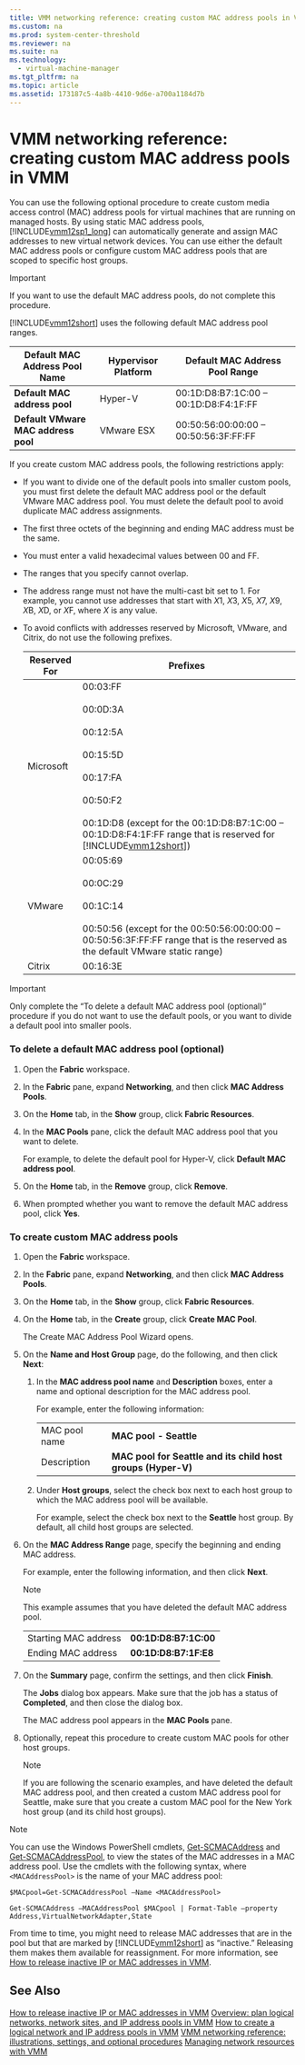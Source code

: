 ```yaml
---
title: VMM networking reference: creating custom MAC address pools in VMM
ms.custom: na
ms.prod: system-center-threshold
ms.reviewer: na
ms.suite: na
ms.technology: 
  - virtual-machine-manager
ms.tgt_pltfrm: na
ms.topic: article
ms.assetid: 173187c5-4a8b-4410-9d6e-a700a1184d7b
---
```

# VMM networking reference: creating custom MAC address pools in VMM
You can use the following optional procedure to create custom media access control \(MAC\) address pools for virtual machines that are running on managed hosts. By using static MAC address pools, [!INCLUDE[vmm12sp1_long](Token/vmm12sp1_long_md.md)] can automatically generate and assign MAC addresses to new virtual network devices. You can use either the default MAC address pools or configure custom MAC address pools that are scoped to specific host groups.

> [!IMPORTANT]
> If you want to use the default MAC address pools, do not complete this procedure.

[!INCLUDE[vmm12short](Token/vmm12short_md.md)] uses the following default MAC address pool ranges.

|Default MAC Address Pool Name|Hypervisor Platform|Default MAC Address Pool Range|
|---------------------------------|-----------------------|----------------------------------|
|**Default MAC address pool**|Hyper\-V|00:1D:D8:B7:1C:00 – 00:1D:D8:F4:1F:FF|
|**Default VMware MAC address pool**|VMware ESX|00:50:56:00:00:00 – 00:50:56:3F:FF:FF|

If you create custom MAC address pools, the following restrictions apply:

-   If you want to divide one of the default pools into smaller custom pools, you must first delete the default MAC address pool or the default VMware MAC address pool. You must delete the default pool to avoid duplicate MAC address assignments.

-   The first three octets of the beginning and ending MAC address must be the same.

-   You must enter a valid hexadecimal values between 00 and FF.

-   The ranges that you specify cannot overlap.

-   The address range must not have the multi\-cast bit set to 1. For example, you cannot use addresses that start with *X*1, *X*3, *X*5, *X*7, *X*9, *X*B, *X*D, or *X*F, where *X* is any value.

-   To avoid conflicts with addresses reserved by Microsoft, VMware, and Citrix, do not use the following prefixes.

    |Reserved For|Prefixes|
    |----------------|------------|
    |Microsoft|00:03:FF<br /><br />00:0D:3A<br /><br />00:12:5A<br /><br />00:15:5D<br /><br />00:17:FA<br /><br />00:50:F2<br /><br />00:1D:D8 \(except for the 00:1D:D8:B7:1C:00 – 00:1D:D8:F4:1F:FF range that is reserved for [!INCLUDE[vmm12short](Token/vmm12short_md.md)]\)|
    |VMware|00:05:69<br /><br />00:0C:29<br /><br />00:1C:14<br /><br />00:50:56 \(except for the 00:50:56:00:00:00 – 00:50:56:3F:FF:FF range that is the reserved as the default VMware static range\)|
    |Citrix|00:16:3E|

> [!IMPORTANT]
> Only complete the “To delete a default MAC address pool \(optional\)” procedure if you do not want to use the default pools, or you want to divide a default pool into smaller pools.

### To delete a default MAC address pool \(optional\)

1.  Open the **Fabric** workspace.

2.  In the **Fabric** pane, expand **Networking**, and then click **MAC Address Pools**.

3.  On the **Home** tab, in the **Show** group, click **Fabric Resources**.

4.  In the **MAC Pools** pane, click the default MAC address pool that you want to delete.

    For example, to delete the default pool for Hyper\-V, click **Default MAC address pool**.

5.  On the **Home** tab, in the **Remove** group, click **Remove**.

6.  When prompted whether you want to remove the default MAC address pool, click **Yes**.

### To create custom MAC address pools

1.  Open the **Fabric** workspace.

2.  In the **Fabric** pane, expand **Networking**, and then click **MAC Address Pools**.

3.  On the **Home** tab, in the **Show** group, click **Fabric Resources**.

4.  On the **Home** tab, in the **Create** group, click **Create MAC Pool**.

    The Create MAC Address Pool Wizard opens.

5.  On the **Name and Host Group** page, do the following, and then click **Next**:

    1.  In the **MAC address pool name** and **Description** boxes, enter a name and optional description for the MAC address pool.

        For example, enter the following information:

        |||
        |-|-|
        |MAC pool name|**MAC pool \- Seattle**|
        |Description|**MAC pool for Seattle and its child host groups \(Hyper\-V\)**|

    2.  Under **Host groups**, select the check box next to each host group to which the MAC address pool will be available.

        For example, select the check box next to the **Seattle** host group. By default, all child host groups are selected.

6.  On the **MAC Address Range** page, specify the beginning and ending MAC address.

    For example, enter the following information, and then click **Next**.

    > [!NOTE]
    > This example assumes that you have deleted the default MAC address pool.

    |||
    |-|-|
    |Starting MAC address|**00:1D:D8:B7:1C:00**|
    |Ending MAC address|**00:1D:D8:B7:1F:E8**|

7.  On the **Summary** page, confirm the settings, and then click **Finish**.

    The **Jobs** dialog box appears. Make sure that the job has a status of **Completed**, and then close the dialog box.

    The MAC address pool appears in the **MAC Pools** pane.

8.  Optionally, repeat this procedure to create custom MAC pools for other host groups.

    > [!NOTE]
    > If you are following the scenario examples, and have deleted the default MAC address pool, and then created a custom MAC address pool for Seattle, make sure that you create a custom MAC pool for the New York host group \(and its child host groups\).

> [!NOTE]
> You can use the Windows PowerShell cmdlets, [Get-SCMACAddress](http://technet.microsoft.com/library/jj613233.aspx) and [Get-SCMACAddressPool](http://technet.microsoft.com/library/jj654398.aspx), to view the states of the MAC addresses in a MAC address pool. Use the cmdlets with the following syntax, where `<MACAddressPool>` is the name of your MAC address pool:
> 
> `$MACpool=Get-SCMACAddressPool –Name <MACAddressPool>`
> 
> `Get-SCMACAddress –MACAddressPool $MACpool | Format-Table –property Address,VirtualNetworkAdapter,State`

From time to time, you might need to release MAC addresses that are in the pool but that are marked by [!INCLUDE[vmm12short](Token/vmm12short_md.md)] as “inactive.” Releasing them makes them available for reassignment. For more information, see [How to release inactive IP or MAC addresses in VMM](How-to-release-inactive-IP-or-MAC-addresses-in-VMM.md).

## See Also
[How to release inactive IP or MAC addresses in VMM](How-to-release-inactive-IP-or-MAC-addresses-in-VMM.md)
[Overview: plan logical networks, network sites, and IP address pools in VMM](Overview--plan-logical-networks,-network-sites,-and-IP-address-pools-in-VMM.md)
[How to create a logical network and IP address pools in VMM](How-to-create-a-logical-network-and-IP-address-pools-in-VMM.md)
[VMM networking reference: illustrations, settings, and optional procedures](VMM-networking-reference--illustrations,-settings,-and-optional-procedures.md)
[Managing network resources with VMM](Managing-network-resources-with-VMM.md)


